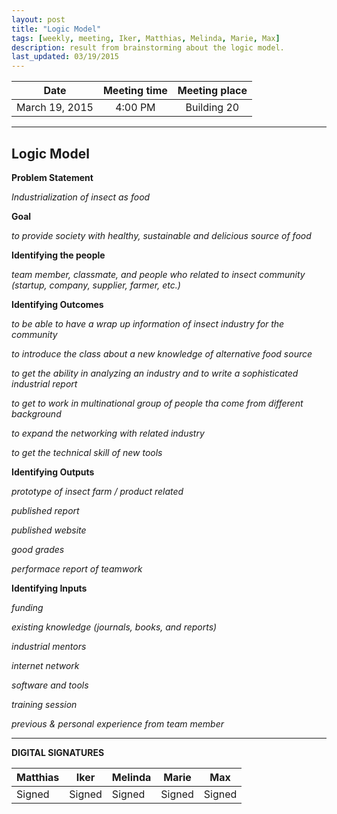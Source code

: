 ```yaml
---
layout: post
title: "Logic Model"
tags: [weekly, meeting, Iker, Matthias, Melinda, Marie, Max]
description: result from brainstorming about the logic model.
last_updated: 03/19/2015
---
```


|**Date** |**Meeting time**|**Meeting place**
| ------------- |:----------------:|:-------:
|March 19, 2015| 4:00 PM | Building 20


----------


Logic Model
------

**Problem Statement** 

*Industrialization of insect as food*


**Goal**

*to provide society with healthy, sustainable and delicious source of food*


**Identifying the people**

*team member, classmate, and people who related to insect community (startup, company, supplier, farmer, etc.)*
 

**Identifying Outcomes**

*to be able to have a wrap up information of insect industry for the community*

*to introduce the class about a new knowledge of alternative food source*

*to get the ability in analyzing an industry and to write a sophisticated industrial report*

*to get to work in multinational group of people tha come from different background*

*to expand the networking with related industry*

*to get the technical skill of new tools*


**Identifying Outputs**

*prototype of insect farm / product related*

*published report*

*published website*

*good grades*

*performace report of teamwork*


**Identifying Inputs**

*funding*

*existing knowledge (journals, books, and reports)*

*industrial mentors*

*internet network*

*software and tools*

*training session*

*previous & personal experience from team member*


----------


**DIGITAL SIGNATURES**

|**Matthias** |**Iker**|**Melinda**|**Marie**|**Max**|
| ------------- |----------------|----------------|----------------|----------------|
|Signed|Signed| Signed| Signed| Signed
